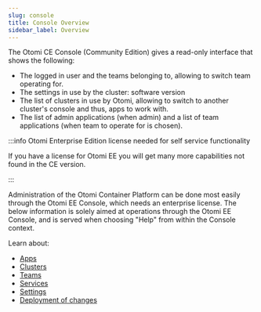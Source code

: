 ```yaml
---
slug: console
title: Console Overview
sidebar_label: Overview
---
```


The Otomi CE Console (Community Edition) gives a read-only interface that shows the following:

- The logged in user and the teams belonging to, allowing to switch team operating for.
- The settings in use by the cluster: software version
- The list of clusters in use by Otomi, allowing to switch to another cluster's console and thus, apps to work with.
- The list of admin applications (when admin) and a list of team applications (when team to operate for is chosen).

:::info Otomi Enterprise Edition license needed for self service functionality

If you have a license for Otomi EE you will get many more capabilities not found in the CE version.

:::

Administration of the Otomi Container Platform can be done most easily through the Otomi EE Console, which needs an enterprise license. The below information is solely aimed at operations through the Otomi EE Console, and is served when choosing "Help" from within the Console context.

Learn about:

- [Apps](configuring-apps)
- [Clusters](configuring-clusters)
- [Teams](configuring-teams)
- [Services](configuring-services)
- [Settings](settings)
- [Deployment of changes](deploy-changes)

